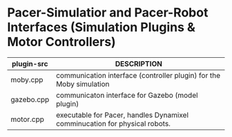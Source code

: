 # Pacer-Simulatior and Pacer-Robot Interfaces (Simulation Plugins & Motor Controllers)
plugin-src |	DESCRIPTION
------------|------------------------------------------------------------
moby.cpp | communication interface (controller plugin) for the Moby simulation
gazebo.cpp | communicaton interface for Gazebo (model plugin)
motor.cpp | executable for Pacer, handles Dynamixel comminucation for physical robots. 

